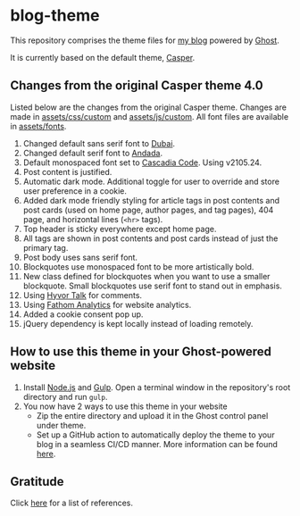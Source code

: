 # blog-theme

This repository comprises the theme files for [my blog](https://blog.pratyushnalam.com) powered by [Ghost](https://ghost.org).

It is currently based on the default theme, [Casper](https://github.com/TryGhost/Casper).

## Changes from the original Casper theme 4.0

Listed below are the changes from the original Casper theme. Changes are made in [assets/css/custom](assets/css/custom) and [assets/js/custom](assets/js/custom). All font files are available in [assets/fonts](assets/fonts).

1. Changed default sans serif font to [Dubai](https://dubaifont.com/).
2. Changed default serif font to [Andada](https://www.fontsquirrel.com/fonts/andada).
3. Default monospaced font set to [Cascadia Code](https://github.com/microsoft/cascadia-code). Using v2105.24.
4. Post content is justified.
5. Automatic dark mode. Additional toggle for user to override and store user preference in a cookie.
6. Added dark mode friendly styling for article tags in post contents and post cards (used on home page, author pages, and tag pages), 404 page, and horizontal lines (`<hr>` tags).
7. Top header is sticky everywhere except home page.
8. All tags are shown in post contents and post cards instead of just the primary tag.
9. Post body uses sans serif font.
10. Blockquotes use monospaced font to be more artistically bold.
11. New class defined for blockquotes when you want to use a smaller blockquote. Small blockquotes use serif font to stand out in emphasis.
12. Using [Hyvor Talk](https://talk.hyvor.com/) for comments.
13. Using [Fathom Analytics](https://usefathom.com/) for website analytics.
14. Added a cookie consent pop up.
15. jQuery dependency is kept locally instead of loading remotely.

## How to use this theme in your Ghost-powered website

1. Install [Node.js](https://nodejs.org/) and [Gulp](https://gulpjs.com/). Open a terminal window in the repository's root directory and run `gulp`.
2. You now have 2 ways to use this theme in your website
    * Zip the entire directory and upload it in the Ghost control panel under theme.
    * Set up a GitHub action to automatically deploy the theme to your blog in a seamless CI/CD manner. More information can be found [here](https://github.com/marketplace/actions/deploy-ghost-theme).

## Gratitude

Click [here](THANKS.md) for a list of references.
